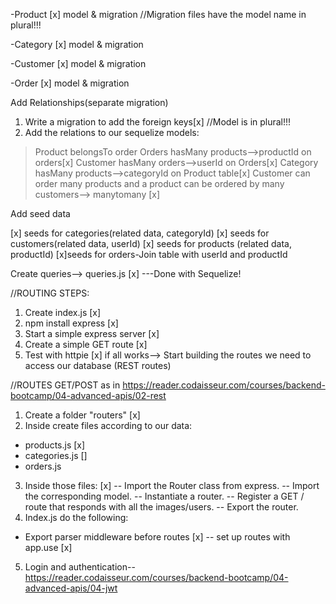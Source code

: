 -Product 
[x] model & migration //Migration files have the model name in plural!!!


-Category
[x] model & migration 


-Customer
[x] model & migration


-Order
[x] model & migration

Add Relationships(separate migration)
1. Write a migration to add the foreign keys[x] //Model is in plural!!!
2. Add the relations to our sequelize models:
> Product belongsTo order
>Orders hasMany products-->productId on orders[x]
> Customer hasMany orders-->userId on Orders[x]
>Category hasMany products-->categoryId on Product table[x]
>Customer can order many products and a product can be ordered 
by many customers--> manytomany [x]

Add seed data

[x] seeds for categories(related data, categoryId)
[x] seeds for customers(related data, userId)
[x] seeds for products (related data, productId)
[x]seeds for orders-Join table with userId and productId

Create queries--> queries.js [x] ---Done with Sequelize! 

//ROUTING STEPS:
1. Create index.js [x]
2. npm install express [x]
2. Start a simple express server [x]
3. Create a simple GET route [x]
4. Test with httpie [x]
if all works--> Start building the routes we need to access our 
database (REST routes)

//ROUTES GET/POST as in https://reader.codaisseur.com/courses/backend-bootcamp/04-advanced-apis/02-rest
1. Create a folder "routers" [x]
2. Inside create files according to our data: 
- products.js [x]
- categories.js []
- orders.js 
3. Inside those files: [x]
-- Import the Router class from express.
-- Import the corresponding model.
-- Instantiate a router.
-- Register a GET / route that responds with all the images/users.
-- Export the router.
4. Index.js do the following: 
- Export parser middleware before routes [x]
-- set up routes with app.use [x]

5. Login and authentication--https://reader.codaisseur.com/courses/backend-bootcamp/04-advanced-apis/04-jwt













